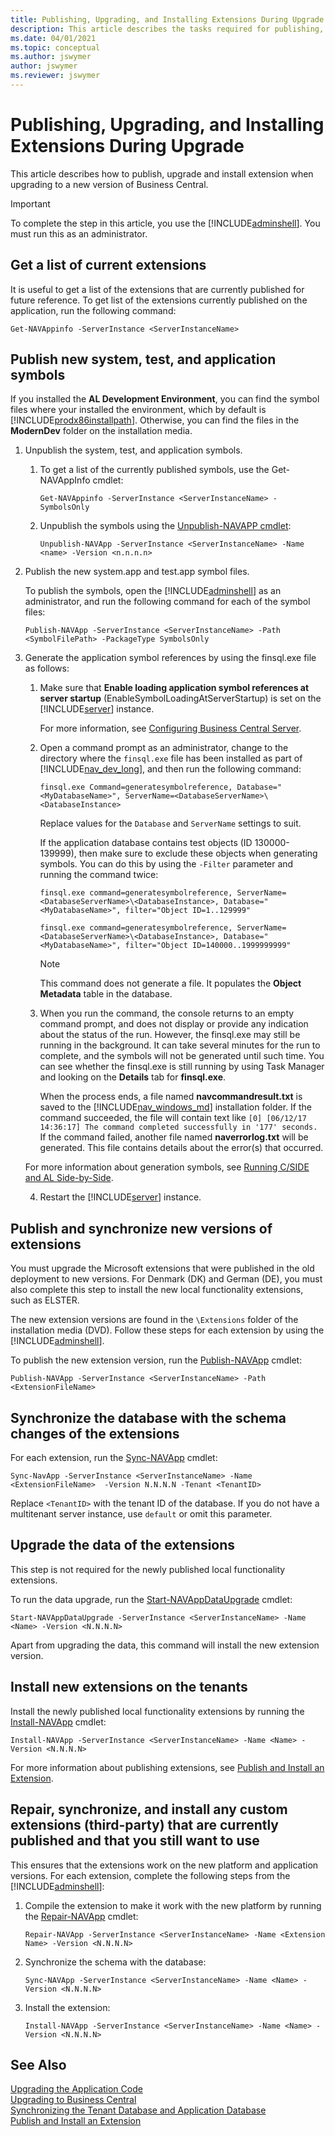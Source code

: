 ```yaml
---
title: Publishing, Upgrading, and Installing Extensions During Upgrade
description: This article describes the tasks required for publishing, upgrading, and installing extensions during upgrade to Dynamics 365 Business Central.
ms.date: 04/01/2021
ms.topic: conceptual
ms.author: jswymer
author: jswymer
ms.reviewer: jswymer
---
```

#  <a name="AddExtensions"></a>Publishing, Upgrading, and Installing Extensions During Upgrade

This article describes how to publish, upgrade and install extension when upgrading to a new version of Business Central.

> [!IMPORTANT]
> To complete the step in this article, you use the [!INCLUDE[adminshell](../developer/includes/adminshell.md)]. You must run this as an administrator.

## Get a list of current extensions

It is useful to get a list of the extensions that are currently published for future reference. To get list of the extensions currently published on the application, run the following command:

```
Get-NAVAppinfo -ServerInstance <ServerInstanceName>
```

## Publish new system, test, and application symbols

If you installed the **AL Development Environment**, you can find the symbol files where your installed the environment, which by default is [!INCLUDE[prodx86installpath](../developer/includes/prodx86installpath.md)]. Otherwise, you can find the files in the **ModernDev** folder on the installation media. 

1. Unpublish the system, test, and application symbols.

    1. To get a list of the currently published symbols, use the Get-NAVAppInfo cmdlet:
       
        ```
        Get-NAVAppinfo -ServerInstance <ServerInstanceName> -SymbolsOnly
        ```
    2. Unpublish the symbols using the [Unpublish-NAVAPP cmdlet](/powershell/module/microsoft.dynamics.nav.apps.management/unpublish-navapp):
       
        ```
        Unpublish-NAVApp -ServerInstance <ServerInstanceName> -Name <name> -Version <n.n.n.n>
        ```
2. Publish the new system.app and test.app symbol files.

    To publish the symbols, open the [!INCLUDE[adminshell](../developer/includes/adminshell.md)] as an administrator, and run the following command for each of the symbol files:

    ```
    Publish-NAVApp -ServerInstance <ServerInstanceName> -Path <SymbolFilePath> -PackageType SymbolsOnly
    ```

3. <a name="GenerateSymbols"></a>Generate the application symbol references by using the finsql.exe file as follows:

    1. Make sure that **Enable loading application symbol references at server startup** (EnableSymbolLoadingAtServerStartup) is set on the [!INCLUDE[server](../developer/includes/server.md)] instance.

        For more information, see [Configuring Business Central Server](../administration/configure-server-instance.md).
    2. Open a command prompt as an administrator, change to the directory where the `finsql.exe` file has been installed as part of [!INCLUDE[nav_dev_long](../developer/includes/nav_dev_long_md.md)], and then run the following command:

        ```
        finsql.exe Command=generatesymbolreference, Database="<MyDatabaseName>", ServerName=<DatabaseServerName>\<DatabaseInstance>
        ```

        Replace values for the `Database` and `ServerName` settings to suit.

        If the application database contains test objects (ID 130000-139999), then make sure to exclude these objects when generating symbols. You can do this by using the `-Filter` parameter and running the command twice:

        ```
        finsql.exe command=generatesymbolreference, ServerName=<DatabaseServerName>\<DatabaseInstance>, Database="<MyDatabaseName>", filter="Object ID=1..129999"
        ```

        ```
        finsql.exe command=generatesymbolreference, ServerName=<DatabaseServerName>\<DatabaseInstance>, Database="<MyDatabaseName>", filter="Object ID=140000..1999999999"
        ```

        > [!NOTE]  
        >  This command does not generate a file. It populates the **Object Metadata** table in the database.

    3. When you run the command, the console returns to an empty command prompt, and does not display or provide any indication about the status of the run. However, the finsql.exe may still be running in the background. It can take several minutes for the run to complete, and the symbols will not be generated until such time. You can see whether the finsql.exe is still running by using Task Manager and looking on the **Details** tab for **finsql.exe**. 
    
        When the process ends, a file named **navcommandresult.txt** is saved to the [!INCLUDE[nav_windows_md](../developer/includes/nav_windows_md.md)] installation folder. If the command succeeded, the file will contain text like `[0] [06/12/17 14:36:17] The command completed successfully in '177' seconds.` If the command failed, another file named **naverrorlog.txt** will be generated. This file contains details about the error(s) that occurred. 
            
    For more information about generation symbols, see [Running C/SIDE and AL Side-by-Side](../developer/devenv-running-cside-and-al-side-by-side.md).

    4. Restart the [!INCLUDE[server](../developer/includes/server.md)] instance.

## Publish and synchronize new versions of extensions

You must upgrade the Microsoft extensions that were published in the old deployment to new versions. For Denmark (DK) and German (DE), you must also complete this step to install the new local functionality extensions, such as ELSTER.

The new extension versions are found in the `\Extensions` folder of the installation media (DVD). Follow these steps for each extension by using the [!INCLUDE[adminshell](../developer/includes/adminshell.md)].

To publish the new extension version, run the [Publish-NAVApp](/powershell/module/microsoft.dynamics.nav.apps.management/publish-navapp) cmdlet: 

```
Publish-NAVApp -ServerInstance <ServerInstanceName> -Path <ExtensionFileName> 
```
           
## Synchronize the database with the schema changes of the extensions

For each extension, run the [Sync-NAVApp](/powershell/module/microsoft.dynamics.nav.apps.management/sync-navapp) cmdlet:

```
Sync-NavApp -ServerInstance <ServerInstanceName> -Name  <ExtensionFileName>  -Version N.N.N.N -Tenant <TenantID>
```

Replace `<TenantID>` with the tenant ID of the database. If you do not have a multitenant server instance, use `default` or omit this parameter.

## Upgrade the data of the extensions

This step is not required for the newly published local functionality extensions.

To run the data upgrade, run the [Start-NAVAppDataUpgrade](/powershell/module/microsoft.dynamics.nav.apps.management/start-navappdataupgrade) cmdlet:

```
Start-NAVAppDataUpgrade -ServerInstance <ServerInstanceName> -Name <Name> -Version <N.N.N.N>
``` 

Apart from upgrading the data, this command will install the new extension version.

## Install new extensions on the tenants

Install the newly published local functionality extensions by running the [Install-NAVApp](/powershell/module/microsoft.dynamics.nav.apps.management/install-navapp) cmdlet:

```    
Install-NAVApp -ServerInstance <ServerInstanceName> -Name <Name> -Version <N.N.N.N>
```
For more information about publishing extensions, see [Publish and Install an Extension](../developer/devenv-how-publish-and-install-an-extension-v2.md).

## Repair, synchronize, and install any custom extensions (third-party) that are currently published and that you still want to use

This ensures that the extensions work on the new platform and application versions. For each extension, complete the following steps from the [!INCLUDE[adminshell](../developer/includes/adminshell.md)]: 

1. Compile the extension to make it work with the new platform by running the [Repair-NAVApp](/powershell/module/microsoft.dynamics.nav.apps.management/repair-navapp) cmdlet:

    ```
    Repair-NAVApp -ServerInstance <ServerInstanceName> -Name <Extension Name> -Version <N.N.N.N>
    ```
2. Synchronize the schema with the database:

    ```    
    Sync-NAVApp -ServerInstance <ServerInstanceName> -Name <Name> -Version <N.N.N.N>
    ```
3. Install the extension:

    ```    
    Install-NAVApp -ServerInstance <ServerInstanceName> -Name <Name> -Version <N.N.N.N>
    ```

## See Also
  
[Upgrading the Application Code](Upgrading-the-Application-Code.md)  
[Upgrading to Business Central](upgrading-to-business-central.md)  
[Synchronizing the Tenant Database and Application Database](../administration/synchronize-tenant-database-and-application-database.md)  
[Publish and Install an Extension](../developer/devenv-how-publish-and-install-an-extension-v2.md)  
